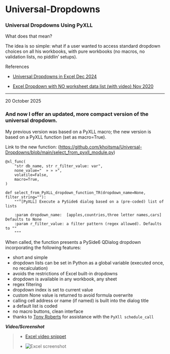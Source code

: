 # Universal-Dropdowns
### Universal Dropdowns Using **PyXLL**

What does that mean?

The idea is so simple: what if a user wanted to access standard dropdown choices on all his workbooks, with pure workbooks (no macros, no validation lists, no piddlin’ setups).

References

- [Universal Dropdowns in Excel Dec 2024](https://www.mathpax.com/universal-dropdowns-in-excel-dec-2024/)

- [Excel Dropdown with NO worksheet data list (with video) Nov 2020
](https://www.mathpax.com/excel-dropdown-with-no-worksheet-data-list/)

---

20 October 2025

### And now I offer an updated, more compact version of the universal dropdown.

My previous version was based on a PyXLL macro; the new version is based on a PyXLL function (set as macro=True).

Link to the new function: (https://github.com/khoitsma/Universal-Dropdowns/blob/main/select_from_pyxll_module.py)

```
@xl_func(
    "str db_name, str r_filter_value: var",
    none_value="  » » »",
    volatile=False,
    macro=True,
)

def select_from_PyXLL_dropdown_function_TR(dropdown_name=None, filter_string=""):
    """[PyXLL] Execute a PySide6 dialog based on a (pre-coded) list of lists

    :param dropdown_name:  [apples,countries,three letter names,cars] Defaults to None
    :param r_filter_value: a filter pattern (regex allowed). Defaults to ""
    """
```

When called, the function presents a PySide6 QDialog dropdown incorporating the following features:
* short and simple
* dropdown lists can be set in Python as a global variable (executed once, no recalculation)
* avoids the restrictions of Excel built-in dropdowns
* dropdown is available in any workbook, any sheet
* regex filtering
* dropdown index is set to current value
* custom None value is returned to avoid formula overwrite
* calling cell address or name (if named) is built into the dialog title
* a default list is coded
* no macro buttons, clean interface
* thanks to [Tony Roberts](https://www.pyxll.com/blog/author/tony/) for assistance with the `PyXll schedule_call`

***Video/Screenshot***

> - [Excel video snippet](https://khoitsmahq.firstcloudit.com/images/universal_dropdown_select_from_PyXLL_dropdown_function_TR.mp4)
> 
> - ![Excel screenshot](https://khoitsmahq.firstcloudit.com/images/universal_dropdown_select_from_PyXLL_dropdown_function_TR.png)
